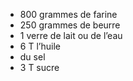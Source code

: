 * 800 grammes de farine
* 250 grammes de beurre
* 1 verre de lait ou de l’eau
* 6 T l’huile
* du sel
* 3 T sucre 